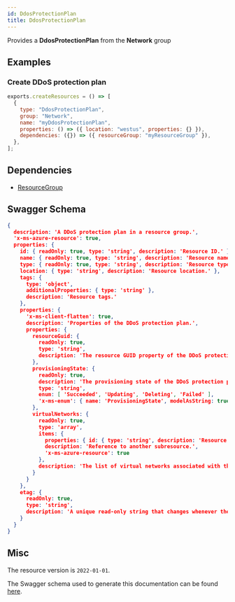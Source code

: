 ```yaml
---
id: DdosProtectionPlan
title: DdosProtectionPlan
---
```

Provides a **DdosProtectionPlan** from the **Network** group
## Examples
### Create DDoS protection plan
```js
exports.createResources = () => [
  {
    type: "DdosProtectionPlan",
    group: "Network",
    name: "myDdosProtectionPlan",
    properties: () => ({ location: "westus", properties: {} }),
    dependencies: ({}) => ({ resourceGroup: "myResourceGroup" }),
  },
];

```
## Dependencies
- [ResourceGroup](../Resources/ResourceGroup.md)
## Swagger Schema
```json
{
  description: 'A DDoS protection plan in a resource group.',
  'x-ms-azure-resource': true,
  properties: {
    id: { readOnly: true, type: 'string', description: 'Resource ID.' },
    name: { readOnly: true, type: 'string', description: 'Resource name.' },
    type: { readOnly: true, type: 'string', description: 'Resource type.' },
    location: { type: 'string', description: 'Resource location.' },
    tags: {
      type: 'object',
      additionalProperties: { type: 'string' },
      description: 'Resource tags.'
    },
    properties: {
      'x-ms-client-flatten': true,
      description: 'Properties of the DDoS protection plan.',
      properties: {
        resourceGuid: {
          readOnly: true,
          type: 'string',
          description: 'The resource GUID property of the DDoS protection plan resource. It uniquely identifies the resource, even if the user changes its name or migrate the resource across subscriptions or resource groups.'
        },
        provisioningState: {
          readOnly: true,
          description: 'The provisioning state of the DDoS protection plan resource.',
          type: 'string',
          enum: [ 'Succeeded', 'Updating', 'Deleting', 'Failed' ],
          'x-ms-enum': { name: 'ProvisioningState', modelAsString: true }
        },
        virtualNetworks: {
          readOnly: true,
          type: 'array',
          items: {
            properties: { id: { type: 'string', description: 'Resource ID.' } },
            description: 'Reference to another subresource.',
            'x-ms-azure-resource': true
          },
          description: 'The list of virtual networks associated with the DDoS protection plan resource. This list is read-only.'
        }
      }
    },
    etag: {
      readOnly: true,
      type: 'string',
      description: 'A unique read-only string that changes whenever the resource is updated.'
    }
  }
}
```
## Misc
The resource version is `2022-01-01`.

The Swagger schema used to generate this documentation can be found [here](https://github.com/Azure/azure-rest-api-specs/tree/main/specification/network/resource-manager/Microsoft.Network/stable/2022-01-01/ddosProtectionPlan.json).
